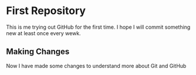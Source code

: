 # First Repository

This is me trying out GitHub for the first time.
I hope I will commit something new at least once every wewk.

## Making Changes

Now I have made some changes to understand more about Git and GitHub